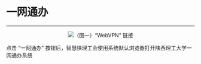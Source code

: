 # 一网通办

---

<center><img src="/images/Docs/Functions/ExternalLink/NewHall/1.png">（图一）“WebVPN” 链接</img></center>

点击 “一网通办” 按钮后，智慧陕理工会使用系统默认浏览器打开陕西理工大学一网通办系统